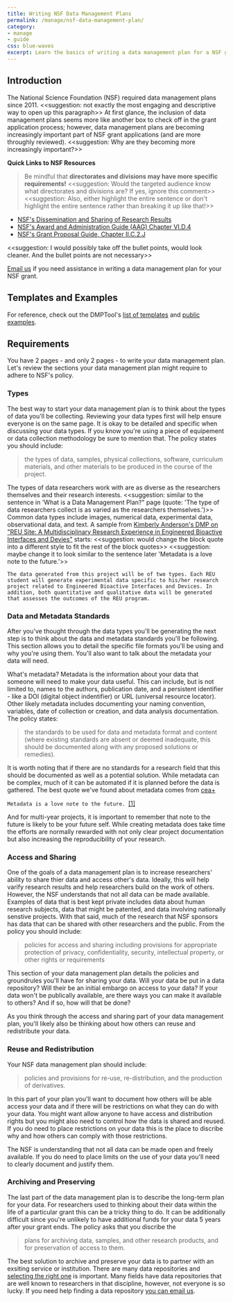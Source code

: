 ```yaml
---
title: Writing NSF Data Management Plans
permalink: /manage/nsf-data-management-plan/
category: 
- manage
- guide
css: blue-waves
excerpt: Learn the basics of writing a data management plan for a NSF grant application
---
```


## Introduction 

The National Science Foundation (NSF) required data management plans since 2011. <<suggestion: not exactly the most engaging and descriptive way to open up this paragraph>> At first glance, the inclusion of data management plans seems more like another box to check off in the grant application process; however, data management plans are becoming increasingly important part of NSF grant applications (and are more throughly reviewed). <<suggestion: Why are they becoming more increasingly important?>>

**Quick Links to NSF Resources** 

> Be mindful that **directorates and divisions may have more specific requirements!** <<suggestion: Would the targeted audience know what directorates and divisions are? If yes, ignore this comment>> <<suggestion: Also, either highlight the entire sentence or don't highlight the entire sentence rather than breaking it up like that!>>

+ <a href="http://www.nsf.gov/bfa/dias/policy/dmp.jsp" title="NSF's Dissemination and Sharing of Research Results Guidance">NSF's Dissemination and Sharing of Research Results</a> 
+ <a href="http://www.nsf.gov/pubs/policydocs/pappguide/nsf15001/aag_6.jsp#VID4" title="NSF's Award and Administration Guide (AAG) Chapter VI.D.4">NSF's Award and Administration Guide (AAG) Chapter VI.D.4</a> 
+  <a href="http://www.nsf.gov/pubs/policydocs/pappguide/nsf15001/gpg_2.jsp#dmp" title="NSF's Grant Proposal Guide, Chapter II.C.2.J">NSF's Grant Proposal Guide, Chapter II.C.2.J</a> 

<<suggestion: I would possibly take off the bullet points, would look cleaner. And the bullet points are not necessary>>

[Email us](mailto:data@bu.edu) if you need assistance in writing a data management plan for your NSF grant.


## Templates and Examples 

For reference, check out the DMPTool's [list of templates](https://dmptool.org/guidance?e=z&method=get&s=a&scope1=all) and [public examples](https://dmptool.org/public_dmps?public%3Aall_scope=all). 

## Requirements 

You have 2 pages - and only 2 pages - to write your data management plan. Let's review the sections your data management plan might require to adhere to NSF's policy. 

### Types 

The best way to start your data management plan is to think about the types of data you'll be collecting. Reviewing your data types first will help ensure everyone is on the same page. It is okay to be detailed and specific when discussing your data types. If you know you're using a piece of equipement or data collection methodology be sure to mention that. The policy states you should include: 

> the types of data, samples, physical collections, software, curriculum materials, and other materials to be produced in the course of the project.

The types of data researchers work with are as diverse as the researchers themselves and their research interests. <<suggestion: similar to the sentence in 'What is a Data Management Plan?" page (quote: 'The type of data researchers collect is as varied as the researchers themselves.')>> Common data types include images, numerical data, experimental data, observational data, and text. A sample from [Kimberly Anderson's DMP on "REU Site: A Multidisciplinary Research Experience in Engineered Bioactive Interfaces and Devies"](https://dmptool.org/plans/11390.pdf) starts: <<suggestion: would change the block quote into a different style to fit the rest of the block quotes>> <<suggestion: maybe change it to look similar to the sentence later 'Metadata is a love note to the future.'>>

```
The data generated from this project will be of two types. Each REU student will generate experimental data specific to his/her research project related to Engineered Bioactive Interfaces and Devices. In addition, both quantitative and qualitative data will be generated that assesses the outcomes of the REU program. 
```

### Data and Metadata Standards 

After you've thought through the data types you'll be generating the next step is to think about the data and metadata standards you'll be following. This section allows you to detail the specific file formats you'll be using and why you're using them. You'll also want to talk about the metadata your data will need.

What's metadata? Metadata is the information about your data that someone will need to make your data useful. This can include, but is not limited to, names to the authors, publication date, and a persistent identifier - like a DOI (digital object indentifier) or URL (universal resource locator). Other likely metadata includes documenting your naming convention, variables, date of collection or creation, and data analysis documentation. The policy states: 

> the standards to be used for data and metadata format and content (where existing standards are absent or deemed inadequate, this should be documented along with any proposed solutions or remedies).

It is worth noting that if there are no standards for a research field that this should be documented as well as a potential solution. While metadata can be complex, much of it can be automated if it is planned before the data is gathered. The best quote we've found about metadata comes from [cea+](https://www.flickr.com/people/centralasian/?rb=1) 

```Metadata is a love note to the future. ```[[1]](https://www.flickr.com/photos/33255628@N00/8071729256/)

And for multi-year projects, it is important to remember that note to the future is likely to be your future self. While creating metadata does take time the efforts are normally rewarded with not only clear project documentation but also increasing the reproducibility of your research. 

### Access and Sharing

One of the goals of a data management plan is to increase researchers' ability to share thier data and access other's data. Ideally, this will help varify research results and help researchers build on the work of others. However, the NSF understands that not all data can be made available. Examples of data that is best kept private includes data about human research subjects, data that might be patented, and data involving nationally senstive projects. With that said, much of the research that NSF sponsors has data that can be shared with other researchers and the public. From the policy you should include: 

> policies for access and sharing including provisions for appropriate protection of privacy, confidentiality, security, intellectual property, or other rights or requirements

This section of your data management plan details the policies and groundrules you'll have for sharing your data. Will your data be put in a data repository? Will their be an initial embargo on access to your data? If your data won't be publically available, are there ways you can make it available to others? And if so, how will that be done? 

As you think through the access and sharing part of your data management plan, you'll likely also be thinking about how others can reuse and redistribute your data. 

### Reuse and Redistribution

Your NSF data management plan should include: 

> policies and provisions for re-use, re-distribution, and the production of derivatives. 

In this part of your plan you'll want to document how others will be able access your data and if there will be restrictions on what they can do with your data. You might want allow anyone to have access and distribution rights but you might also need to control how the data is shared and reused. If you do need to place restrictions on your data this is the place to discribe why and how others can comply with those restrictions.

The NSF is understanding that not all data can be made open and freely available. If you do need to place limits on the use of your data you'll need to clearly document and justify them. 

### Archiving and Preserving 

The last part of the data management plan is to describe the long-term plan for your data. For researchers used to thinking about their data within the life of a particular grant this can be a tricky thing to do. It can be additionally difficult since you're unlikely to have additional funds for your data 5 years after your grant ends. The policy asks that you discribe the 

> plans for archiving data, samples, and other research products, and for preservation of access to them.

The best solution to archive and preserve your data is to partner with an exsiting service or institution. There are many data repositories and [selecting the right one]({{site.baseurl}}/share/selecting-a-data-repository) is important. Many fields have data repositories that are well known to researchers in that discipline, however, not everyone is so lucky. If you need help finding a data repository [you can email us](mailto:data@bu.edu). 
